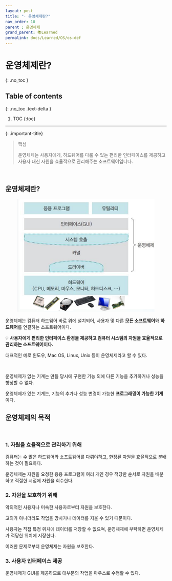 ```yaml
---
layout: post
title: "· 운영체제란?"
nav_order: 10
parent : 운영체제
grand_parent: 📚Learned
permalink: docs/Learned/OS/os-def
---
```


# 운영체제란?
{: .no_toc }

## Table of contents
{: .no_toc .text-delta }

1. TOC
{:toc}

---


{: .important-title}
> 핵심
> 
> 운영체제는 사용자에게, 하드웨어를 다룰 수 있는 편리한 인터페이스를 제공하고 사용자 대신 자원을 효율적으로 관리해주는 소프트웨어입니다.

<br>


## 운영체제란?

<p align="center">
<img src="https://raw.githubusercontent.com/buinq/imageServer/main/img/image-20230109101313814.png" alt="image-20230109101313814" style="zoom:80%;" />
</p>

운영체제는 컴퓨터 하드웨어 바로 위에 설치되어, 사용자 및 다른 **모든 소프트웨어**와 **하드웨어**를 연결하는 소프트웨어이다.

💡 **사용자에게 편리한 인터페이스 환경을 제공하고 컴퓨터 시스템의 자원을 효율적으로 관리하는 소프트웨어이다.**

대표적인 예로 윈도우, Mac OS, Linux, Unix 등이 운영체제라고 할 수 있다.

<br>

운영체제가 없는 기계는 만들 당시에 구현한 기능 외에 다른 기능을 추가하거나 성능을 향상할 수 없다.

운영체제가 있는 기계는, 기능의 추가나 성능 변경이 가능한 **프로그래밍이 가능한 기계**이다.





## 운영체제의 목적

<br>

### 1. 자원을 효율적으로 관리하기 위해

컴퓨터는 수 많은 하드웨어와 소프트웨어를 다뤄야하고, 한정된 자원을 효율적으로 분배하는 것이 필요하다.

운영체제는 자원을 요청한 응용 프로그램이 여러 개인 경우 적당한 순서로 자원을 배분하고 적절한 시점에 자원을 회수한다.

### 2. 자원을 보호하기 위해

악의적인 사용자나 미숙한 사용자로부터 자원을 보호한다.

고의가 아니더라도 작업을 망치거나 데이터를 지울 수 있기 때문이다.

사용자는 직접 특정 위치에 데이터를 저장할 수 없으며, 운영체제에 부탁하면 운영체제가 적당한 위치에 저장한다.

이러한 문제로부터 운영체제는 자원을 보호한다.

### 3. 사용자 인터페이스 제공

운영체제가 GUI를 제공하므로 대부분의 작업을 마우스로 수행할 수 있다.



